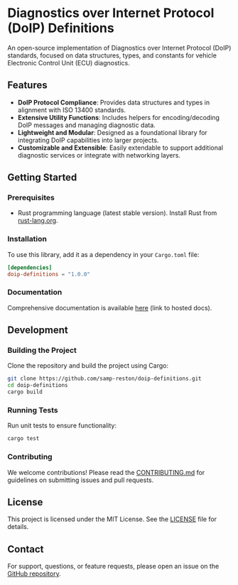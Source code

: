 # Diagnostics over Internet Protocol (DoIP) Definitions

An open-source implementation of Diagnostics over Internet Protocol (DoIP) standards, focused on data structures, types, and constants for vehicle Electronic Control Unit (ECU) diagnostics.

## Features

- **DoIP Protocol Compliance**: Provides data structures and types in alignment with ISO 13400 standards.
- **Extensive Utility Functions**: Includes helpers for encoding/decoding DoIP messages and managing diagnostic data.
- **Lightweight and Modular**: Designed as a foundational library for integrating DoIP capabilities into larger projects.
- **Customizable and Extensible**: Easily extendable to support additional diagnostic services or integrate with networking layers.

## Getting Started

### Prerequisites

- Rust programming language (latest stable version). Install Rust from [rust-lang.org](https://www.rust-lang.org/).

### Installation

To use this library, add it as a dependency in your `Cargo.toml` file:

```toml
[dependencies]
doip-definitions = "1.0.0"
```

### Documentation

Comprehensive documentation is available [here](#) (link to hosted docs).

## Development

### Building the Project

Clone the repository and build the project using Cargo:

```sh
git clone https://github.com/samp-reston/doip-definitions.git
cd doip-definitions
cargo build
```

### Running Tests

Run unit tests to ensure functionality:

```sh
cargo test
```

### Contributing

We welcome contributions! Please read the [CONTRIBUTING.md](CONTRIBUTING.md) for guidelines on submitting issues and pull requests.

## License

This project is licensed under the MIT License. See the [LICENSE](LICENSE) file for details.

## Contact

For support, questions, or feature requests, please open an issue on the [GitHub repository](https://github.com/samp-reston/doip-definitions).

